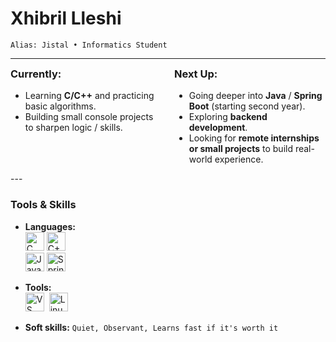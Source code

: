 # Xhibril Lleshi  
`Alias: Jistal • Informatics Student`


---

<div style="display: flex; width: 100%; gap: 20px; align-items: flex-start;">
  
  <div style="flex: 1;">
    <h3 style="margin-top: 0;">Currently:</h3>
    <ul>
      <li>Learning <strong>C/C++</strong> and practicing basic algorithms.</li>
      <li>Building small console projects to sharpen logic / skills.</li>
    </ul>
  </div>

  <div style="flex: 1;">
    <h3 style="margin-top: 0;">Next Up:</h3>
    <ul>
      <li>Going deeper into <strong>Java</strong> / <strong>Spring Boot</strong> (starting second year).</li>
      <li>Exploring <strong>backend development</strong>.</li>
      <li>Looking for <strong>remote internships or small projects</strong> to build real-world experience.</li>
    </ul>
  </div>
</div>
---

### Tools & Skills
- **Languages:** <br>
  <img src="https://cdn.jsdelivr.net/gh/devicons/devicon@latest/icons/c/c-original.svg" height="30" title="C"/>
  <img src="https://cdn.jsdelivr.net/gh/devicons/devicon@latest/icons/cplusplus/cplusplus-original.svg" height="30" title="C++"/>
  <br/>
  <img src="https://cdn.jsdelivr.net/gh/devicons/devicon@latest/icons/java/java-original.svg" height="30" title="Java"/>
  <img src="https://cdn.jsdelivr.net/gh/devicons/devicon@latest/icons/spring/spring-original.svg" height="30" title="Spring"/>
- **Tools:** <br>
<img src="https://cdn.jsdelivr.net/gh/devicons/devicon@latest/icons/vscode/vscode-original.svg" height="30" title="VS Code"/>&nbsp; 
<img src="https://cdn.jsdelivr.net/gh/devicons/devicon@latest/icons/linux/linux-original.svg" height="30" title="Linux"/>&nbsp;

- **Soft skills:** `Quiet, Observant, Learns fast if it's worth it`
